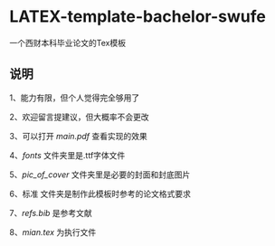 # LATEX-template-bachelor-swufe
一个西财本科毕业论文的Tex模板

## 说明

1、能力有限，但个人觉得完全够用了

2、欢迎留言提建议，但大概率不会更改

3、可以打开 _main.pdf_ 查看实现的效果

4、_fonts_ 文件夹里是.ttf字体文件

5、_pic_of_cover_ 文件夹里是必要的封面和封底图片

6、标准 文件夹是制作此模板时参考的论文格式要求

7、_refs.bib_ 是参考文献

8、_mian.tex_ 为执行文件
